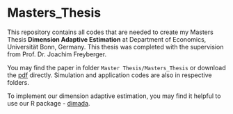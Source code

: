 # Masters_Thesis

This repository contains all codes that are needed to create my Masters Thesis **Dimension Adaptive Estimation** at Department of Economics, Universität Bonn, Germany. This thesis was completed with the supervision from Prof. Dr. Joachim Freyberger.

You may find the paper in folder `Master Thesis/Masters_Thesis` or download the [pdf](https://raw.githubusercontent.com/ccfang2/Masters_Thesis/main/Thesis/Masters_Thesis.pdf) directly. Simulation and application codes are also in respective folders. 

To implement our dimension adaptive estimation, you may find it helpful to use our R package - [dimada](https://github.com/ccfang2/dimada).
